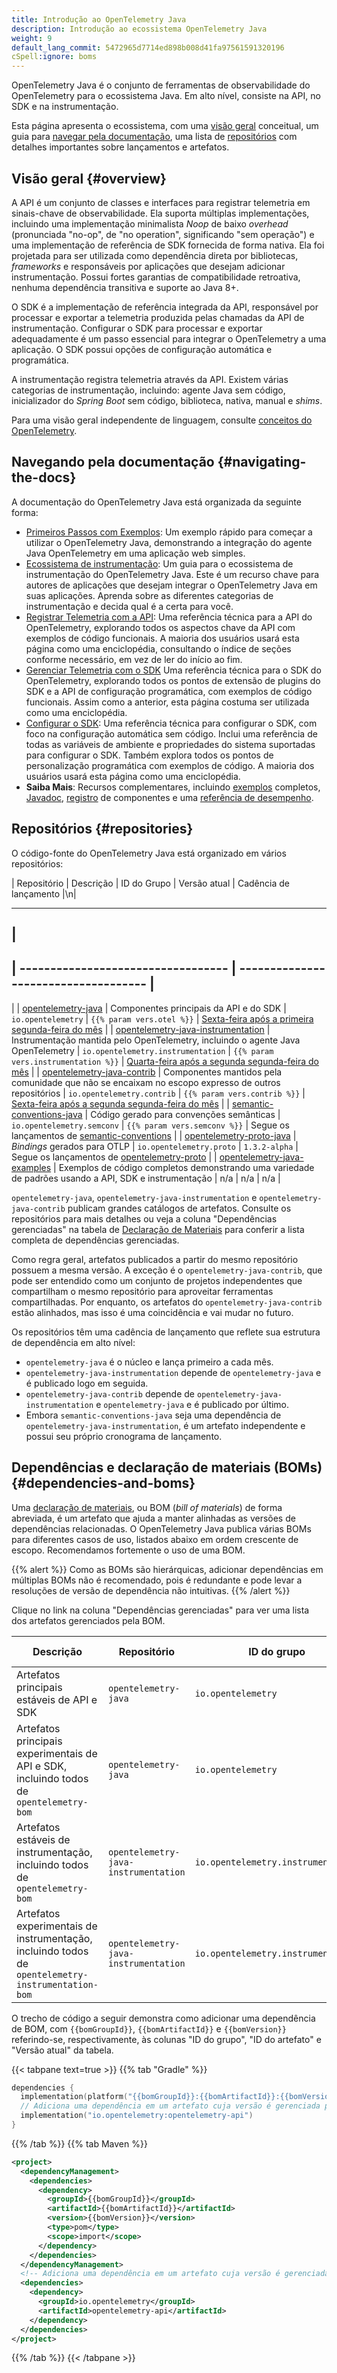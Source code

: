 ```yaml
---
title: Introdução ao OpenTelemetry Java
description: Introdução ao ecossistema OpenTelemetry Java
weight: 9
default_lang_commit: 5472965d7714ed898b008d41fa97561591320196
cSpell:ignore: boms
---
```


OpenTelemetry Java é o conjunto de ferramentas de observabilidade do
OpenTelemetry para o ecossistema Java. Em alto nível, consiste na API, no SDK e
na instrumentação.

Esta página apresenta o ecossistema, com uma [visão geral](#overview)
conceitual, um guia para [navegar pela documentação](#navigating-the-docs), uma
lista de [repositórios](#repositories) com detalhes importantes sobre
lançamentos e artefatos.

## Visão geral {#overview}

A API é um conjunto de classes e interfaces para registrar telemetria em
sinais-chave de observabilidade. Ela suporta múltiplas implementações, incluindo
uma implementação minimalista _Noop_ de baixo _overhead_ (pronunciada "no-op",
de "no operation", significando "sem operação") e uma implementação de
referência de SDK fornecida de forma nativa. Ela foi projetada para ser
utilizada como dependência direta por bibliotecas, _frameworks_ e responsáveis
por aplicações que desejam adicionar instrumentação. Possui fortes garantias de
compatibilidade retroativa, nenhuma dependência transitiva e suporte ao Java 8+.

O SDK é a implementação de referência integrada da API, responsável por
processar e exportar a telemetria produzida pelas chamadas da API de
instrumentação. Configurar o SDK para processar e exportar adequadamente é um
passo essencial para integrar o OpenTelemetry a uma aplicação. O SDK possui
opções de configuração automática e programática.

A instrumentação registra telemetria através da API. Existem várias categorias
de instrumentação, incluindo: agente Java sem código, inicializador do _Spring
Boot_ sem código, biblioteca, nativa, manual e _shims_.

Para uma visão geral independente de linguagem, consulte
[conceitos do OpenTelemetry](/docs/concepts/).

## Navegando pela documentação {#navigating-the-docs}

A documentação do OpenTelemetry Java está organizada da seguinte forma:

- [Primeiros Passos com Exemplos](../getting-started/): Um exemplo rápido para
  começar a utilizar o OpenTelemetry Java, demonstrando a integração do agente
  Java OpenTelemetry em uma aplicação web simples.
- [Ecossistema de instrumentação](../instrumentation/): Um guia para o
  ecossistema de instrumentação do OpenTelemetry Java. Este é um recurso chave
  para autores de aplicações que desejam integrar o OpenTelemetry Java em suas
  aplicações. Aprenda sobre as diferentes categorias de instrumentação e decida
  qual é a certa para você.
- [Registrar Telemetria com a API](../api/): Uma referência técnica para a API
  do OpenTelemetry, explorando todos os aspectos chave da API com exemplos de
  código funcionais. A maioria dos usuários usará esta página como uma
  enciclopédia, consultando o índice de seções conforme necessário, em vez de
  ler do início ao fim.
- [Gerenciar Telemetria com o SDK](../sdk/) Uma referência técnica para o SDK do
  OpenTelemetry, explorando todos os pontos de extensão de plugins do SDK e a
  API de configuração programática, com exemplos de código funcionais. Assim
  como a anterior, esta página costuma ser utilizada como uma enciclopédia.
- [Configurar o SDK](../configuration/): Uma referência técnica para configurar
  o SDK, com foco na configuração automática sem código. Inclui uma referência
  de todas as variáveis de ambiente e propriedades do sistema suportadas para
  configurar o SDK. Também explora todos os pontos de personalização
  programática com exemplos de código. A maioria dos usuários usará esta página
  como uma enciclopédia.
- **Saiba Mais**: Recursos complementares, incluindo [exemplos](../examples/)
  completos, [Javadoc](../api/), [registro](../registry/) de componentes e uma
  [referência de desempenho](/docs/zero-code/java/agent/performance/).

## Repositórios {#repositories}

O código-fonte do OpenTelemetry Java está organizado em vários repositórios:

| Repositório | Descrição | ID do Grupo | Versão atual | Cadência de lançamento
|\n|

---

## |

## | ---------------------------------- | ------------------------------------ |

| | [opentelemetry-java](https://github.com/open-telemetry/opentelemetry-java) |
Componentes principais da API e do SDK | `io.opentelemetry` |
`{{% param vers.otel %}}` |
[Sexta-feira após a primeira segunda-feira do mês](https://github.com/open-telemetry/opentelemetry-java/blob/main/RELEASING.md#release-cadence)
| |
[opentelemetry-java-instrumentation](https://github.com/open-telemetry/opentelemetry-java-instrumentation)
| Instrumentação mantida pelo OpenTelemetry, incluindo o agente Java
OpenTelemetry | `io.opentelemetry.instrumentation` |
`{{% param vers.instrumentation %}}` |
[Quarta-feira após a segunda segunda-feira do mês](https://github.com/open-telemetry/opentelemetry-java-instrumentation/blob/main/RELEASING.md#release-cadence)
| |
[opentelemetry-java-contrib](https://github.com/open-telemetry/opentelemetry-java-contrib)
| Componentes mantidos pela comunidade que não se encaixam no escopo expresso de
outros repositórios | `io.opentelemetry.contrib` | `{{% param vers.contrib %}}`
|
[Sexta-feira após a segunda segunda-feira do mês](https://github.com/open-telemetry/opentelemetry-java-contrib/blob/main/RELEASING.md#release-cadence)
| |
[semantic-conventions-java](https://github.com/open-telemetry/semantic-conventions-java)
| Código gerado para convenções semânticas | `io.opentelemetry.semconv` |
`{{% param vers.semconv %}}` | Segue os lançamentos de
[semantic-conventions](https://github.com/open-telemetry/semantic-conventions) |
|
[opentelemetry-proto-java](https://github.com/open-telemetry/opentelemetry-proto-java)
| _Bindings_ gerados para OTLP | `io.opentelemetry.proto` | `1.3.2-alpha` |
Segue os lançamentos de
[opentelemetry-proto](https://github.com/open-telemetry/opentelemetry-proto) | |
[opentelemetry-java-examples](https://github.com/open-telemetry/opentelemetry-java-examples)
| Exemplos de código completos demonstrando uma variedade de padrões usando a
API, SDK e instrumentação | n/a | n/a | n/a |

`opentelemetry-java`, `opentelemetry-java-instrumentation` e
`opentelemetry-java-contrib` publicam grandes catálogos de artefatos. Consulte
os repositórios para mais detalhes ou veja a coluna "Dependências gerenciadas"
na tabela de [Declaração de Materiais](#dependencies-and-boms) para conferir a
lista completa de dependências gerenciadas.

Como regra geral, artefatos publicados a partir do mesmo repositório possuem a
mesma versão. A exceção é o `opentelemetry-java-contrib`, que pode ser entendido
como um conjunto de projetos independentes que compartilham o mesmo repositório
para aproveitar ferramentas compartilhadas. Por enquanto, os artefatos do
`opentelemetry-java-contrib` estão alinhados, mas isso é uma coincidência e vai
mudar no futuro.

Os repositórios têm uma cadência de lançamento que reflete sua estrutura de
dependência em alto nível:

- `opentelemetry-java` é o núcleo e lança primeiro a cada mês.
- `opentelemetry-java-instrumentation` depende de `opentelemetry-java` e é
  publicado logo em seguida.
- `opentelemetry-java-contrib` depende de `opentelemetry-java-instrumentation` e
  `opentelemetry-java` e é publicado por último.
- Embora `semantic-conventions-java` seja uma dependência de
  `opentelemetry-java-instrumentation`, é um artefato independente e possui seu
  próprio cronograma de lançamento.

## Dependências e declaração de materiais (BOMs) {#dependencies-and-boms}

Uma
[declaração de materiais](https://maven.apache.org/guides/introduction/introduction-to-dependency-mechanism.html#Bill_of_Materials_.28BOM.29_POMs),
ou BOM (_bill of materials_) de forma abreviada, é um artefato que ajuda a
manter alinhadas as versões de dependências relacionadas. O OpenTelemetry Java
publica várias BOMs para diferentes casos de uso, listados abaixo em ordem
crescente de escopo. Recomendamos fortemente o uso de uma BOM.

{{% alert %}} Como as BOMs são hierárquicas, adicionar dependências em múltiplas
BOMs não é recomendado, pois é redundante e pode levar a resoluções de versão de
dependência não intuitivas. {{% /alert %}}

Clique no link na coluna "Dependências gerenciadas" para ver uma lista dos
artefatos gerenciados pela BOM.

| Descrição                                                                                         | Repositório                          | ID do grupo                        | ID do artefato                            | Versão atual                               | Dependências gerenciadas                                        |
| ------------------------------------------------------------------------------------------------- | ------------------------------------ | ---------------------------------- | ----------------------------------------- | ------------------------------------------ | --------------------------------------------------------------- |
| Artefatos principais estáveis de API e SDK                                                        | `opentelemetry-java`                 | `io.opentelemetry`                 | `opentelemetry-bom`                       | `{{% param vers.otel %}}`                  | [pom.xml mais recente][opentelemetry-bom]                       |
| Artefatos principais experimentais de API e SDK, incluindo todos de `opentelemetry-bom`           | `opentelemetry-java`                 | `io.opentelemetry`                 | `opentelemetry-bom-alpha`                 | `{{% param vers.otel %}}-alpha`            | [pom.xml mais recente][opentelemetry-bom-alpha]                 |
| Artefatos estáveis de instrumentação, incluindo todos de `opentelemetry-bom`                      | `opentelemetry-java-instrumentation` | `io.opentelemetry.instrumentation` | `opentelemetry-instrumentation-bom`       | `{{% param vers.instrumentation %}}`       | [pom.xml mais recente][opentelemetry-instrumentation-bom]       |
| Artefatos experimentais de instrumentação, incluindo todos de `opentelemetry-instrumentation-bom` | `opentelemetry-java-instrumentation` | `io.opentelemetry.instrumentation` | `opentelemetry-instrumentation-bom-alpha` | `{{% param vers.instrumentation %}}-alpha` | [pom.xml mais recente][opentelemetry-instrumentation-alpha-bom] |

O trecho de código a seguir demonstra como adicionar uma dependência de BOM, com
`{{bomGroupId}}`, `{{bomArtifactId}}` e `{{bomVersion}}` referindo-se,
respectivamente, às colunas "ID do grupo", "ID do artefato" e "Versão atual" da
tabela.

{{< tabpane text=true >}} {{% tab "Gradle" %}}

```kotlin
dependencies {
  implementation(platform("{{bomGroupId}}:{{bomArtifactId}}:{{bomVersion}}"))
  // Adiciona uma dependência em um artefato cuja versão é gerenciada pela BOM
  implementation("io.opentelemetry:opentelemetry-api")
}
```

{{% /tab %}} {{% tab Maven %}}

```xml
<project>
  <dependencyManagement>
    <dependencies>
      <dependency>
        <groupId>{{bomGroupId}}</groupId>
        <artifactId>{{bomArtifactId}}</artifactId>
        <version>{{bomVersion}}</version>
        <type>pom</type>
        <scope>import</scope>
      </dependency>
    </dependencies>
  </dependencyManagement>
  <!-- Adiciona uma dependência em um artefato cuja versão é gerenciada pela BOM -->
  <dependencies>
    <dependency>
      <groupId>io.opentelemetry</groupId>
      <artifactId>opentelemetry-api</artifactId>
    </dependency>
  </dependencies>
</project>
```

{{% /tab %}} {{< /tabpane >}}

[opentelemetry-bom]:
  <https://repo1.maven.org/maven2/io/opentelemetry/opentelemetry-bom/{{% param vers.otel %}}/opentelemetry-bom-{{% param vers.otel %}}.pom>
[opentelemetry-bom-alpha]:
  <https://repo1.maven.org/maven2/io/opentelemetry/opentelemetry-bom-alpha/{{% param vers.otel %}}-alpha/opentelemetry-bom-alpha-{{% param vers.otel %}}-alpha.pom>
[opentelemetry-instrumentation-bom]:
  <https://repo1.maven.org/maven2/io/opentelemetry/instrumentation/opentelemetry-instrumentation-bom/{{% param vers.instrumentation %}}/opentelemetry-instrumentation-bom-{{% param vers.instrumentation %}}.pom>
[opentelemetry-instrumentation-alpha-bom]:
  <https://repo1.maven.org/maven2/io/opentelemetry/instrumentation/opentelemetry-instrumentation-bom-alpha/{{% param vers.instrumentation %}}-alpha/opentelemetry-instrumentation-bom-alpha-{{% param vers.instrumentation %}}-alpha.pom>

